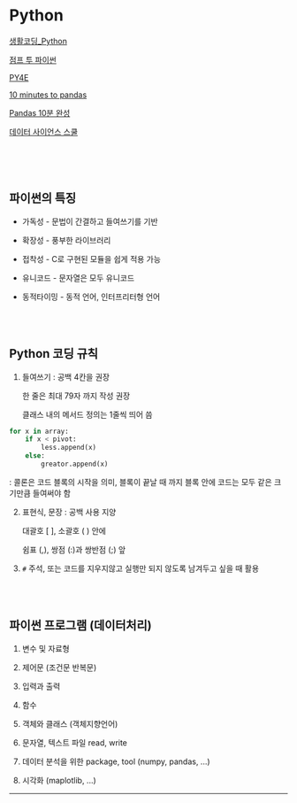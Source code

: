 # Python

[생활코딩_Python](https://opentutorials.org/course/1750)

[점프 투 파이썬](https://wikidocs.net/book/1)

[PY4E](https://www.py4e.com/)

[10 minutes to pandas](https://pandas.pydata.org/pandas-docs/stable/user_guide/10min.html)

[Pandas 10분 완성](https://dataitgirls2.github.io/10minutes2pandas/)

[데이터 사이언스 스쿨](https://datascienceschool.net/intro.html)

<br>

<br>

<br>

## 파이썬의 특징

* 가독성 - 문법이 간결하고 들여쓰기를 기반

* 확장성 - 풍부한 라이브러리 

* 접착성 - C로 구현된 모듈을 쉽게 적용 가능

* 유니코드 - 문자열은 모두 유니코드

* 동적타이밍 - 동적 언어, 인터프리터형 언어

<br>

<br>

## Python 코딩 규칙

1. 들여쓰기 : 공백 4칸을 권장

   한 줄은 최대 79자 까지 작성 권장

   클래스 내의 메서드 정의는 1줄씩 띄어 씀

```python
for x in array:
    if x < pivot:
        less.append(x)
    else:
        greator.append(x)
```

: 콜론은 코드 블록의 시작을 의미, 블록이 끝날 때 까지 블록 안에 코드는 모두 같은 크기만큼 들여써야 함

2. 표현식, 문장 : 공백 사용 지양

   대괄호 [ ], 소괄호 ( ) 안에

   쉼표 (,), 쌍점 (:)과 쌍반점 (;) 앞

3. `#` 주석, 또는 코드를 지우지않고 실행만 되지 않도록 남겨두고 싶을 때 활용

<br>

<br>

## 파이썬 프로그램 (데이터처리)

1. 변수 및 자료형
2. 제어문 (조건문 반복문)
3. 입력과 출력
4. 함수 
5. 객체와 클래스 (객체지향언어)
6. 문자열, 텍스트 파일  read, write 

7. 데이터 분석을 위한 package, tool (numpy, pandas, ...)
8. 시각화 (maplotlib, ...)

---

<br>

<br>